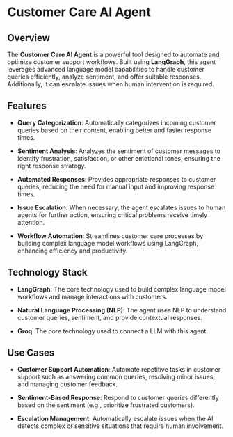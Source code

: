 # Customer Care AI Agent

## Overview

The **Customer Care AI Agent** is a powerful tool designed to automate and optimize customer support workflows. Built using **LangGraph**, this agent leverages advanced language model capabilities to handle customer queries efficiently, analyze sentiment, and offer suitable responses. Additionally, it can escalate issues when human intervention is required.

## Features

- **Query Categorization**: Automatically categorizes incoming customer queries based on their content, enabling better and faster response times.
  
- **Sentiment Analysis**: Analyzes the sentiment of customer messages to identify frustration, satisfaction, or other emotional tones, ensuring the right response strategy.
  
- **Automated Responses**: Provides appropriate responses to customer queries, reducing the need for manual input and improving response times.
  
- **Issue Escalation**: When necessary, the agent escalates issues to human agents for further action, ensuring critical problems receive timely attention.
  
- **Workflow Automation**: Streamlines customer care processes by building complex language model workflows using LangGraph, enhancing efficiency and productivity.

## Technology Stack

- **LangGraph**: The core technology used to build complex language model workflows and manage interactions with customers.
  
- **Natural Language Processing (NLP)**: The agent uses NLP to understand customer queries, sentiment, and provide contextual responses.

- **Groq**: The core technology used to connect a LLM with this agent.

## Use Cases

- **Customer Support Automation**: Automate repetitive tasks in customer support such as answering common queries, resolving minor issues, and managing customer feedback.
  
- **Sentiment-Based Response**: Respond to customer queries differently based on the sentiment (e.g., prioritize frustrated customers).
  
- **Escalation Management**: Automatically escalate issues when the AI detects complex or sensitive situations that require human involvement.

